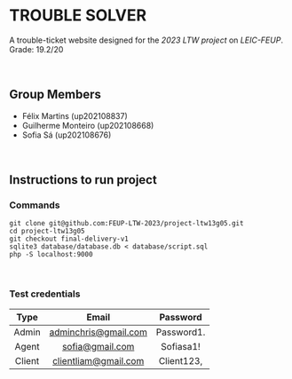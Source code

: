 
# **TROUBLE SOLVER**

A trouble-ticket website designed for the *2023 LTW project* on *LEIC-FEUP*.
Grade: 19.2/20

<br>

## **Group Members**

- Félix Martins (up202108837)
- Guilherme Monteiro (up202108668)
- Sofia Sá (up202108676)

<br>

## **Instructions to run project**

### Commands

```
git clone git@github.com:FEUP-LTW-2023/project-ltw13g05.git
cd project-ltw13g05
git checkout final-delivery-v1
sqlite3 database/database.db < database/script.sql
php -S localhost:9000
```
<br>

###  Test credentials


| Type | Email | Password|
| :--: | :--: | :--: |
| Admin | adminchris@gmail.com | Password1. |
| Agent | sofia@gmail.com | Sofiasa1! |
| Client | clientliam@gmail.com | Client123, |
